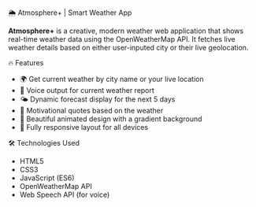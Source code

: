 🌦️ Atmosphere+ | Smart Weather App

**Atmosphere+** is a creative, modern weather web application that shows real-time weather data using the OpenWeatherMap API. It fetches live weather details based on either user-inputed city or their live geolocation.

🔥 Features

- 🌍 Get current weather by city name or your live location
- 🎤 Voice output for current weather report
- 🌤️ Dynamic forecast display for the next 5 days
- 💬 Motivational quotes based on the weather
- 🎨 Beautiful animated design with a gradient background
- 📱 Fully responsive layout for all devices

🛠️ Technologies Used

- HTML5
- CSS3
- JavaScript (ES6)
- OpenWeatherMap API
- Web Speech API (for voice)



